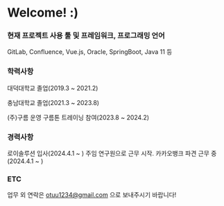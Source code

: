 # Welcome! :)

### 현재 프로젝트 사용 툴 및 프레임워크, 프로그래밍 언어

GitLab, Confluence, Vue.js, Oracle, SpringBoot, Java 11 등

### 학력사항
대덕대학교 졸업(2019.3 ~ 2021.2)

충남대학교 졸업(2021.3 ~ 2023.8)

(주)구름 운영 구름톤 트레이닝 참여(2023.8 ~ 2024.2)


### 경력사항
로이솔루션 입사(2024.4.1 ~ ) 주임 연구원으로 근무 시작.
카카오뱅크 파견 근무 중(2024.4.1 ~ )

### ETC

업무 외 연락은 otuu1234@gmail.com 으로 보내주시기 바랍니다!
